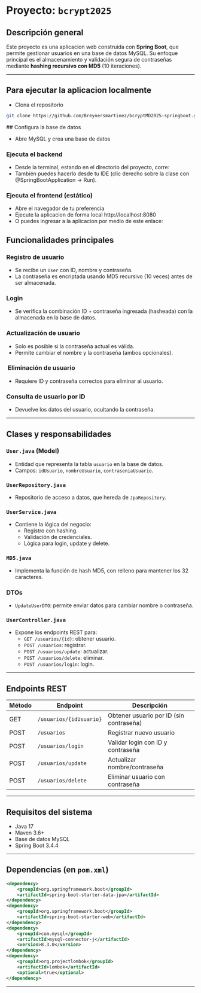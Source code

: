 
#  Proyecto: `bcrypt2025`

##  Descripción general

Este proyecto es una aplicacion web construida con **Spring Boot**, que permite gestionar usuarios en una base de datos MySQL. Su enfoque principal es el almacenamiento y validación segura de contraseñas mediante **hashing recursivo con MD5** (10 iteraciones).

---
## Para ejecutar la aplicacion localmente

- Clona el repositorio

```bash
git clone https://github.com/Breynersmartinez/bcryptMD2025-springboot.git

```

️## Configura la base de datos
- Abre MySQL y crea una base de datos

### Ejecuta el backend
- Desde la terminal, estando en el directorio del proyecto, corre:
- También puedes hacerlo desde tu IDE (clic derecho sobre la clase con @SpringBootApplication → Run).

### Ejecuta el frontend (estático)
- Abre el navegador de tu preferencia 
- Ejecute la aplicacion de forma local http://localhost:8080
- O puedes ingresar a la aplicacion por medio de este enlace:




##  Funcionalidades principales

###  Registro de usuario
- Se recibe un `User` con ID, nombre y contraseña.
- La contraseña es encriptada usando MD5 recursivo (10 veces) antes de ser almacenada.

###  Login
- Se verifica la combinación ID + contraseña ingresada (hasheada) con la almacenada en la base de datos.

###  Actualización de usuario
- Solo es posible si la contraseña actual es válida.
- Permite cambiar el nombre y la contraseña (ambos opcionales).

### ️ Eliminación de usuario
- Requiere ID y contraseña correctos para eliminar al usuario.

###  Consulta de usuario por ID
- Devuelve los datos del usuario, ocultando la contraseña.

---

##  Clases y responsabilidades

### `User.java` (Model)
- Entidad que representa la tabla `usuario` en la base de datos.
- Campos: `idUsuario`, `nombreUsuario`, `contraseniaUsuario`.

### `UserRepository.java`
- Repositorio de acceso a datos, que hereda de `JpaRepository`.

### `UserService.java`
- Contiene la lógica del negocio:
  - Registro con hashing.
  - Validación de credenciales.
  - Lógica para login, update y delete.

### `MD5.java`
- Implementa la función de hash MD5, con relleno para mantener los 32 caracteres.

### DTOs
- `UpdateUserDTO`: permite enviar datos para cambiar nombre o contraseña.

### `UserController.java`
- Expone los endpoints REST para:
  - `GET /usuarios/{id}`: obtener usuario.
  - `POST /usuarios`: registrar.
  - `POST /usuarios/update`: actualizar.
  - `POST /usuarios/delete`: eliminar.
  - `POST /usuarios/login`: login.

---

##  Endpoints REST

| Método | Endpoint          | Descripción                            |
|--------|-------------------|----------------------------------------|
| GET    | `/usuarios/{idUsuario}` | Obtener usuario por ID (sin contraseña)|
| POST   | `/usuarios`       | Registrar nuevo usuario
| POST   | `/usuarios/login` | Validar login con ID y contraseña      |
| POST   | `/usuarios/update` | Actualizar nombre/contraseña           |
| POST   | `/usuarios/delete` | Eliminar usuario con contraseña        |

---

##  Requisitos del sistema

- Java 17
- Maven 3.6+
- Base de datos MySQL
- Spring Boot 3.4.4

---

##  Dependencias (en `pom.xml`)
```xml
<dependency>
    <groupId>org.springframework.boot</groupId>
    <artifactId>spring-boot-starter-data-jpa</artifactId>
</dependency>
<dependency>
    <groupId>org.springframework.boot</groupId>
    <artifactId>spring-boot-starter-web</artifactId>
</dependency>
<dependency>
    <groupId>com.mysql</groupId>
    <artifactId>mysql-connector-j</artifactId>
    <version>8.3.0</version>
</dependency>
<dependency>
    <groupId>org.projectlombok</groupId>
    <artifactId>lombok</artifactId>
    <optional>true</optional>
</dependency>
```

---
